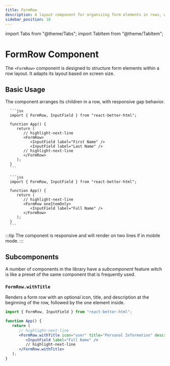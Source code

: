 ```yaml
---
title: FormRow
description: A layout component for organizing form elements in rows, with an optional title and description.
sidebar_position: 18
---
```


import Tabs from "@theme/Tabs";
import TabItem from "@theme/TabItem";

# FormRow Component

The `<FormRow>` component is designed to structure form elements within a row layout. It adapts its layout based on screen size.

## Basic Usage

The component arranges its children in a row, with responsive gap behavior.

<Tabs>
   <TabItem value="basic" label="Basic" default>

      ```jsx
      import { FormRow, InputField } from "react-better-html";

      function App() {
         return (
            // highlight-next-line
            <FormRow>
               <InputField label="First Name" />
               <InputField label="Last Name" />
            // highlight-next-line
            </FormRow>
         );
      }
      ```

   </TabItem>

   <TabItem value="oneItemOnly" label="One Item Only">

      ```jsx
      import { FormRow, InputField } from "react-better-html";

      function App() {
         return (
            // highlight-next-line
            <FormRow oneItemOnly>
               <InputField label="Full Name" />
            </FormRow>
         );
      }
      ```

   </TabItem>
</Tabs>

:::tip
The component is responsive and will render on two lines if in mobile mode.
:::

## Subcomponents

A number of components in the library have a _subcomponent_ feature witch is like a preset of the same component that is frequently used.

### `FormRow.withTitle`

Renders a form row with an optional icon, title, and description at the beginning of the row, followed by the one element inside.

```jsx
import { FormRow, InputField } from "react-better-html";

function App() {
   return (
      // highlight-next-line
      <FormRow.withTitle icon="user" title="Personal Information" description="Enter your personal details">
         <InputField label="Full Name" />
         // highlight-next-line
      </FormRow.withTitle>
   );
}
```
